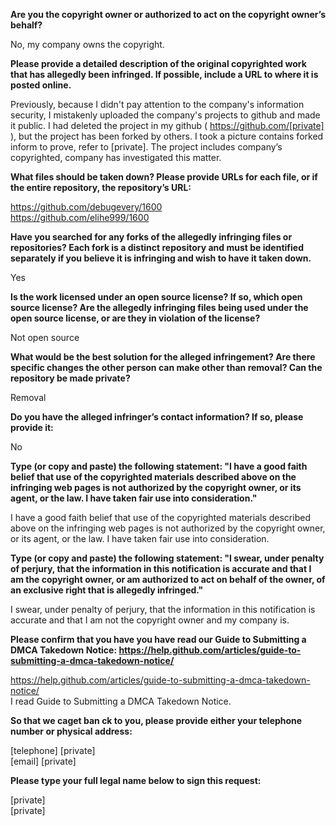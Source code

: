 **Are you the copyright owner or authorized to act on the copyright owner’s behalf?** 

No, my company owns the copyright. 

**Please provide a detailed description of the original copyrighted work that has allegedly been infringed. If possible, include a URL to where it is posted online.** 

Previously, because I didn't pay attention to the company's information security, I mistakenly uploaded the company's projects to github and made it public. I had deleted the project in my github ( https://github.com/[private] ), but the project has been forked by others. I took a picture contains forked inform to prove, refer to [private]. The project includes company’s copyrighted, company has investigated this matter. 

**What files should be taken down? Please provide URLs for each file, or if the entire repository, the repository’s URL:** 

https://github.com/debugevery/1600   
https://github.com/elihe999/1600

**Have you searched for any forks of the allegedly infringing files or repositories? Each fork is a distinct repository and must be identified separately if you believe it is infringing and wish to have it taken down.** 

Yes

**Is the work licensed under an open source license? If so, which open source license? Are the allegedly infringing files being used under the open source license, or are they in violation of the license?**

Not open source

**What would be the best solution for the alleged infringement? Are there specific changes the other person can make other than removal? Can the repository be made private?**

Removal

**Do you have the alleged infringer’s contact information? If so, please provide it:**

No

**Type (or copy and paste) the following statement: "I have a good faith belief that use of the copyrighted materials described above on the infringing web pages is not authorized by the copyright owner, or its agent, or the law. I have taken fair use into consideration."** 

I have a good faith belief that use of the copyrighted materials described above on the infringing web pages is not authorized by the copyright owner, or its agent, or the law. I have taken fair use into consideration.

**Type (or copy and paste) the following statement: "I swear, under penalty of perjury, that the information in this notification is accurate and that I am the copyright owner, or am authorized to act on behalf of the owner, of an exclusive right that is allegedly infringed."**

I swear, under penalty of perjury, that the information in this notification is accurate and that I am not the copyright owner and my company is. 

**Please confirm that you have you have read our Guide to Submitting a DMCA Takedown Notice: https://help.github.com/articles/guide-to-submitting-a-dmca-takedown-notice/** 

https://help.github.com/articles/guide-to-submitting-a-dmca-takedown-notice/  
I read Guide to Submitting a DMCA Takedown Notice.

**So that we caget ban ck to you, please provide either your telephone number or physical address:** 

[telephone] [private]  
[email] [private]  

**Please type your full legal name below to sign this request:** 

[private]  
[private]
